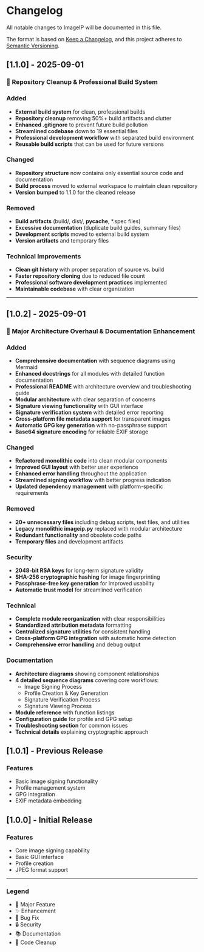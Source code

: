 # Changelog

All notable changes to ImageIP will be documented in this file.

The format is based on [Keep a Changelog](https://keepachangelog.com/en/1.0.0/),
and this project adheres to [Semantic Versioning](https://semver.org/spec/v2.0.0.html).

## [1.1.0] - 2025-09-01

### 🧹 Repository Cleanup & Professional Build System

### Added
- **External build system** for clean, professional builds
- **Repository cleanup** removing 50%+ build artifacts and clutter  
- **Enhanced .gitignore** to prevent future build pollution
- **Streamlined codebase** down to 19 essential files
- **Professional development workflow** with separated build environment
- **Reusable build scripts** that can be used for future versions

### Changed
- **Repository structure** now contains only essential source code and documentation
- **Build process** moved to external workspace to maintain clean repository
- **Version bumped** to 1.1.0 for the cleaned release

### Removed
- **Build artifacts** (build/, dist/, __pycache__, *.spec files)
- **Excessive documentation** (duplicate build guides, summary files)
- **Development scripts** moved to external build system
- **Version artifacts** and temporary files

### Technical Improvements
- **Clean git history** with proper separation of source vs. build
- **Faster repository cloning** due to reduced file count
- **Professional software development practices** implemented
- **Maintainable codebase** with clear organization

---

## [1.0.2] - 2025-09-01

### 🎉 Major Architecture Overhaul & Documentation Enhancement

### Added
- **Comprehensive documentation** with sequence diagrams using Mermaid
- **Enhanced docstrings** for all modules with detailed function documentation
- **Professional README** with architecture overview and troubleshooting guide
- **Modular architecture** with clear separation of concerns
- **Signature viewing functionality** with GUI interface
- **Signature verification system** with detailed error reporting
- **Cross-platform file metadata support** for transparent images
- **Automatic GPG key generation** with no-passphrase support
- **Base64 signature encoding** for reliable EXIF storage

### Changed
- **Refactored monolithic code** into clean modular components
- **Improved GUI layout** with better user experience
- **Enhanced error handling** throughout the application
- **Streamlined signing workflow** with better progress indication
- **Updated dependency management** with platform-specific requirements

### Removed
- **20+ unnecessary files** including debug scripts, test files, and utilities
- **Legacy monolithic imageip.py** replaced with modular architecture
- **Redundant functionality** and obsolete code paths
- **Temporary files** and development artifacts

### Security
- **2048-bit RSA keys** for long-term signature validity
- **SHA-256 cryptographic hashing** for image fingerprinting
- **Passphrase-free key generation** for improved usability
- **Automatic trust model** for streamlined verification

### Technical
- **Complete module reorganization** with clear responsibilities
- **Standardized attribution metadata** formatting
- **Centralized signature utilities** for consistent handling
- **Cross-platform GPG integration** with automatic home detection
- **Comprehensive error handling** and debug output

### Documentation
- **Architecture diagrams** showing component relationships
- **4 detailed sequence diagrams** covering core workflows:
  - Image Signing Process
  - Profile Creation & Key Generation
  - Signature Verification Process
  - Signature Viewing Process
- **Module reference** with function listings
- **Configuration guide** for profile and GPG setup
- **Troubleshooting section** for common issues
- **Technical details** explaining cryptographic approach

## [1.0.1] - Previous Release

### Features
- Basic image signing functionality
- Profile management system
- GPG integration
- EXIF metadata embedding

## [1.0.0] - Initial Release

### Features
- Core image signing capability
- Basic GUI interface
- Profile creation
- JPEG format support

---

### Legend
- 🎉 Major Feature
- ✨ Enhancement
- 🐛 Bug Fix
- 🔒 Security
- 📚 Documentation
- 🧹 Code Cleanup
